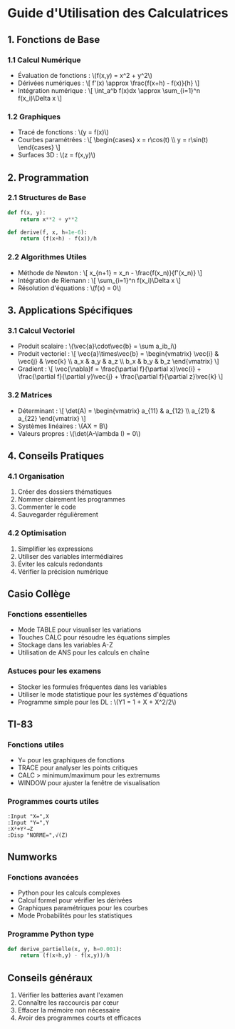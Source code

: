 # Guide d'Utilisation des Calculatrices

## 1. Fonctions de Base

### 1.1 Calcul Numérique
- Évaluation de fonctions : \\(f(x,y) = x^2 + y^2\\)
- Dérivées numériques : \\[ f'(x) \\approx \\frac{f(x+h) - f(x)}{h} \\]
- Intégration numérique : \\[ \\int_a^b f(x)dx \\approx \\sum_{i=1}^n f(x_i)\\Delta x \\]

### 1.2 Graphiques
- Tracé de fonctions : \\(y = f(x)\\)
- Courbes paramétrées : \\[ \\begin{cases} x = r\\cos(t) \\\\ y = r\\sin(t) \\end{cases} \\]
- Surfaces 3D : \\(z = f(x,y)\\)

## 2. Programmation

### 2.1 Structures de Base
```python
def f(x, y):
    return x**2 + y**2

def derive(f, x, h=1e-6):
    return (f(x+h) - f(x))/h
```

### 2.2 Algorithmes Utiles
- Méthode de Newton : \\[ x_{n+1} = x_n - \\frac{f(x_n)}{f'(x_n)} \\]
- Intégration de Riemann : \\[ \\sum_{i=1}^n f(x_i)\\Delta x \\]
- Résolution d'équations : \\(f(x) = 0\\)

## 3. Applications Spécifiques

### 3.1 Calcul Vectoriel
- Produit scalaire : \\(\\vec{a}\\cdot\\vec{b} = \\sum a_ib_i\\)
- Produit vectoriel : \\[ \\vec{a}\\times\\vec{b} = \\begin{vmatrix} \\vec{i} & \\vec{j} & \\vec{k} \\\\ a_x & a_y & a_z \\\\ b_x & b_y & b_z \\end{vmatrix} \\]
- Gradient : \\[ \\vec{\\nabla}f = \\frac{\\partial f}{\\partial x}\\vec{i} + \\frac{\\partial f}{\\partial y}\\vec{j} + \\frac{\\partial f}{\\partial z}\\vec{k} \\]

### 3.2 Matrices
- Déterminant : \\[ \\det(A) = \\begin{vmatrix} a_{11} & a_{12} \\\\ a_{21} & a_{22} \\end{vmatrix} \\]
- Systèmes linéaires : \\(AX = B\\)
- Valeurs propres : \\(\\det(A-\\lambda I) = 0\\)

## 4. Conseils Pratiques

### 4.1 Organisation
1. Créer des dossiers thématiques
2. Nommer clairement les programmes
3. Commenter le code
4. Sauvegarder régulièrement

### 4.2 Optimisation
1. Simplifier les expressions
2. Utiliser des variables intermédiaires
3. Éviter les calculs redondants
4. Vérifier la précision numérique

## Casio Collège
### Fonctions essentielles
- Mode TABLE pour visualiser les variations
- Touches CALC pour résoudre les équations simples
- Stockage dans les variables A-Z
- Utilisation de ANS pour les calculs en chaîne

### Astuces pour les examens
- Stocker les formules fréquentes dans les variables
- Utiliser le mode statistique pour les systèmes d'équations
- Programme simple pour les DL : \\(Y1 = 1 + X + X^2/2\\)

## TI-83
### Fonctions utiles
- Y= pour les graphiques de fonctions
- TRACE pour analyser les points critiques
- CALC > minimum/maximum pour les extremums
- WINDOW pour ajuster la fenêtre de visualisation

### Programmes courts utiles
```basic
:Input "X=",X
:Input "Y=",Y
:X²+Y²→Z
:Disp "NORME=",√(Z)
```

## Numworks
### Fonctions avancées
- Python pour les calculs complexes
- Calcul formel pour vérifier les dérivées
- Graphiques paramétriques pour les courbes
- Mode Probabilités pour les statistiques

### Programme Python type
```python
def derive_partielle(x, y, h=0.001):
    return (f(x+h,y) - f(x,y))/h
```

## Conseils généraux
1. Vérifier les batteries avant l'examen
2. Connaître les raccourcis par cœur
3. Effacer la mémoire non nécessaire
4. Avoir des programmes courts et efficaces 